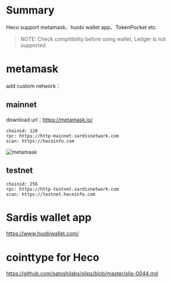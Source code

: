 # Summary

Heco support metamask、huobi wallet app、TokenPocket etc.

> NOTE: Check compitibility before using wallet, Ledger is not supported.

# metamask

add custom network：

## mainnet

download url：https://metamask.io/

```
chainid: 128
rpc: https://http-mainnet.sardisnetwork.com
scan: https://hecoinfo.com
```

![metamask](../images/metamask2_en.png)

## testnet

```
chainid: 256
rpc: https://http-testnet.sardisnetwork.com
scan: https://testnet.hecoinfo.com
```

# Sardis wallet app

https://www.huobiwallet.com/


# cointtype for Heco

https://github.com/satoshilabs/slips/blob/master/slip-0044.md